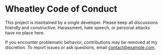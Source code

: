 # Wheatley Code of Conduct

This project is maintained by a single developer. Please keep all discussions friendly and constructive. Harassment, hate speech, or personal attacks have no place here.

If you encounter problematic behavior, contributions may be removed at my discretion. To report issues or ask questions, email contact@example.com.
